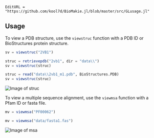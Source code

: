 ```@meta
EditURL = "https://github.com/kool7d/BioMakie.jl/blob/master/src/GLusage.jl"
```

## Usage

To view a PDB structure, use the `viewstruc` function with a PDB ID or BioStructures protein structure.
```julia
sv = viewstruc("2VB1")
```
```julia
struc = retrievepdb("2vb1", dir = "data\\")
sv = viewstruc(struc)
```
```julia
struc = read("data\\2vb1_m1.pdb", BioStructures.PDB)
sv = viewstruc(struc)
```
![Image of struc](https://github.com/kool7d/BioMakie.jl/docs/assets/2vb1.png)

To view a multiple sequence alignment, use the `viewmsa` function with a Pfam ID or fasta file.
```julia
mv = viewmsa("PF00062")
```
```julia
mv = viewmsa("data/fasta1.fas")
```
![Image of msa](https://github.com/kool7d/BioMakie.jl/docs/assets/pf00062.png)
